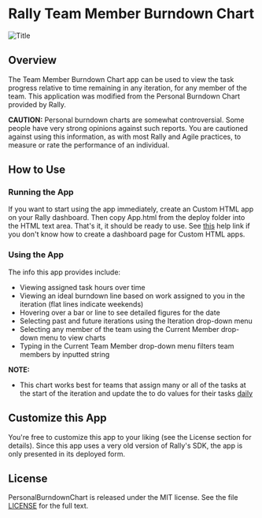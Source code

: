 Rally Team Member Burndown Chart
======================

![Title](https://raw.github.com/jonshippling/TeamMemberBurndownChart/master/screenshots/TeamBurnDown.png)

## Overview

The Team Member Burndown Chart app can be used to view the task progress relative to time remaining in any iteration, for any member of the team.
This application was modified from the Personal Burndown Chart provided by Rally.


<b>CAUTION:</b> Personal burndown charts are somewhat controversial. Some people have very strong opinions against such reports. You are cautioned against using this information, as with most Rally and Agile practices, to measure or rate the performance of an individual.

## How to Use

### Running the App

If you want to start using the app immediately, create an Custom HTML app on your Rally dashboard. Then copy App.html from the deploy folder into the HTML text area. That's it, it should be ready to use. 
See [this](http://www.rallydev.com/help/use_apps#create) help link if you don't know how to create a dashboard page for Custom HTML apps.

### Using the App

The info this app provides include:

* Viewing assigned task hours over time
* Viewing an ideal burndown line based on work assigned to you in the iteration (flat lines indicate weekends)
* Hovering over a bar or line to see detailed figures for the date
* Selecting past and future iterations using the Iteration drop-down menu
* Selecting any member of the team using the Current Member drop-down menu to view charts
* Typing in the Current Team Member drop-down menu filters team members by inputted string

<b>NOTE:</b> 

* This chart works best for teams that assign many or all of the tasks at the start of the iteration and update the to do values for their tasks <u>daily</u>
## Customize this App

You're free to customize this app to your liking (see the License section for details). Since this app uses a very old version of Rally's SDK, the app is only presented in its deployed form.

## License

PersonalBurndownChart is released under the MIT license. See the file [LICENSE](https://raw.github.com/RallyApps/PersonalBurndownChart/master/LICENSE) for the full text.
